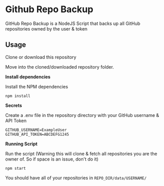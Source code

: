 # Github Repo Backup

GitHub Repo Backup is a NodeJS Script that backs up all GitHub repositories owned by the user & token

## Usage

Clone or download this repository

Move into the cloned/downloaded repository folder.

**Install dependencies**

Install the NPM dependencies

```
npm install
```

**Secrets**

Create a .env file in the repository directory with your GitHub username & API Token

```
GITHUB_USERNAME=ExampleUser
GITHUB_API_TOKEN=ABCDEFG1245
```

**Running Script**

Run the script (Warning this will clone & fetch all repositories you are the owner of. So if space is an issue, don't do it)

```
npm start
```

You should have all of your repositories in `REPO_DIR/data/USERNAME/`
